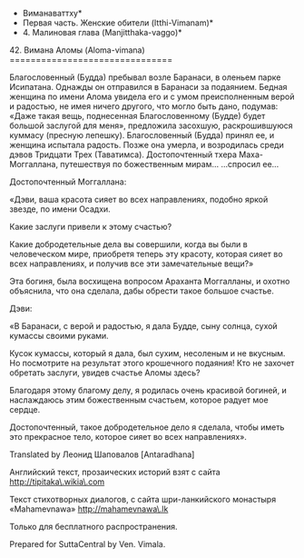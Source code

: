 * Виманаваттху*
* Первая часть\. Женские обители \(Itthi\-Vimanam\)*
* 4\. Малиновая глава \(Manjitthaka\-vaggo\)*

42\. Вимана Аломы \(Aloma\-vimana\)
\=\=\=\=\=\=\=\=\=\=\=\=\=\=\=\=\=\=\=\=\=\=\=\=\=\=\=\=\=\=\=

Благословенный \(Будда\) пребывал возле Баранаси, в оленьем парке Исипатана\. Однажды он отправился в Баранаси за подаянием\. Бедная женщина по имени Алома увидела его и с умом преисполненным верой и радостью, не имея ничего другого, что могло быть дано, подумав: «Даже такая вещь, поднесенная Благословенному \(Будде\) будет большой заслугой для меня», предложила засохшую, раскрошившуюся куммасу \(пресную лепешку\)\. Благословенный \(Будда\) принял ее, и женщина испытала радость\. Позже она умерла, и возродилась среди дэвов Тридцати Трех \(Таватимса\)\. Достопочтенный тхера Маха\-Моггаллана, путешествуя по божественным мирам… …спросил ее…

Достопочтенный Моггаллана:

«Дэви, ваша красота сияет во всех направлениях, подобно яркой звезде, по имени Осадхи\.

Какие заслуги привели к этому счастью?

Какие добродетельные дела вы совершили, когда вы были в человеческом мире, приобретя теперь эту красоту, которая сияет во всех направлениях, и получив все эти замечательные вещи?»

Эта богиня, была восхищена вопросом Араханта Моггалланы, и охотно объяснила, что она сделала, дабы обрести такое большое счастье\.

Дэви:

«В Баранаси, с верой и радостью, я дала Будде, сыну солнца, сухой кумассы своими руками\.

Кусок кумассы, который я дала, был сухим, несоленым и не вкусным\. Но посмотрите на результат этого крошечного подаяния\! Кто не захочет обретать заслуги, увидев счастье Аломы здесь?

Благодаря этому благому делу, я родилась очень красивой богиней, и наслаждаюсь этим божественным счастьем, которое радует мое сердце\.

Достопочтенный, такое добродетельное дело я сделала, чтобы иметь это прекрасное тело, которое сияет во всех направлениях»\.

Translated by Леонид Шаповалов \[Antaradhana\]

Английский текст, прозаических историй взят с сайта <http://tipitaka\.wikia\.com>

Текст стихотворных диалогов, с сайта шри\-ланкийского монастыря «Mahamevnawa» <http://mahamevnawa\.lk>

Только для бесплатного распространения\.

Prepared for SuttaCentral by Ven\. Vimala\.